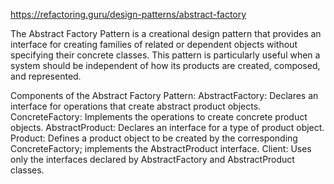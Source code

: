 https://refactoring.guru/design-patterns/abstract-factory

The Abstract Factory Pattern is a creational design pattern that provides an interface for creating families of related or dependent objects without specifying their concrete classes. This pattern is particularly useful when a system should be independent of how its products are created, composed, and represented.

Components of the Abstract Factory Pattern:
AbstractFactory: Declares an interface for operations that create abstract product objects.
ConcreteFactory: Implements the operations to create concrete product objects.
AbstractProduct: Declares an interface for a type of product object.
Product: Defines a product object to be created by the corresponding ConcreteFactory; implements the AbstractProduct interface.
Client: Uses only the interfaces declared by AbstractFactory and AbstractProduct classes.


